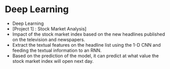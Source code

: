 # Deep Learning
* Deep Learning
* [Project 1] :  Stock Market Analysis]
* Impact of the stock market index based on the new headlines published on the television and newspapers. 
* Extract the textual features on the headline list using the 1-D CNN and feeding the textual information to an RNN. 
* Based on the prediction of the model, it can predict at what value the stock market index will open next day.
